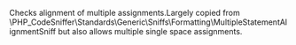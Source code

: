 Checks alignment of multiple assignments.Largely copied from
\PHP_CodeSniffer\Standards\Generic\Sniffs\Formatting\MultipleStatementAlignmentSniff
but also allows multiple single space assignments.